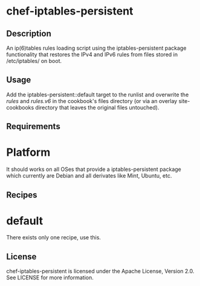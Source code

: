 # chef-iptables-persistent

## Description

An ip(6)tables rules loading script using the iptables-persistent package functionality that restores the IPv4 and IPv6 rules from files stored in /etc/iptables/ on boot.

## Usage

Add the iptables-persistent::default target to the runlist and overwrite the *rules* and *rules.v6* in the cookbook's files directory (or via an overlay site-cookbooks directory that leaves the original files untouched). 

## Requirements

# Platform

It should works on all OSes that provide a iptables-persistent package which currently are Debian and all derivates like Mint, Ubuntu, etc.

## Recipes

# default

There exists only one recipe, use this.

## License

chef-iptables-persistent is licensed under the Apache License, Version 2.0. See LICENSE for more information.
